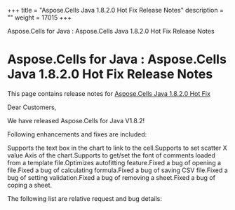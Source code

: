 +++
title = "Aspose.Cells Java 1.8.2.0 Hot Fix Release Notes" 
description = "" 
weight = 17015 
+++

Aspose.Cells for Java : Aspose.Cells Java 1.8.2.0 Hot Fix Release Notes  

# Aspose.Cells for Java : Aspose.Cells Java 1.8.2.0 Hot Fix Release Notes


This page contains release notes for [Aspose.Cells Java 1.8.2.0 Hot Fix](http://www.aspose.com/downloads/cells/java/new-releases/aspose.cells-java-1.8.2.0-hot-fix/)

Dear Customers,

We have released Aspose.Cells for Java V1.8.2!

Following enhancements and fixes are included:

Supports the text box in the chart to link to the cell.Supports to set scatter X value Axis of the chart.Supports to get/set the font of comments loaded from a template file.Optimizes autofitting feature.Fixed a bug of opening a file.Fixed a bug of calculating formula.Fixed a bug of saving CSV file.Fixed a bug of setting validation.Fixed a bug of removing a sheet.Fixed a bug of coping a sheet.

The following list are relative request and bug details:

